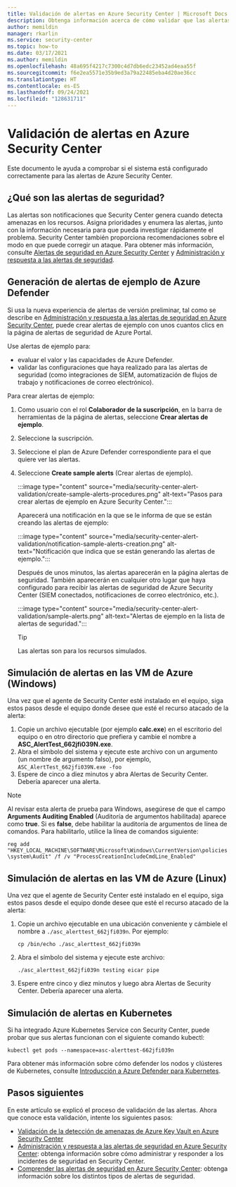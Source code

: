 ```yaml
---
title: Validación de alertas en Azure Security Center | Microsoft Docs
description: Obtenga información acerca de cómo validar que las alertas de seguridad están configuradas correctamente en Azure Security Center.
author: memildin
manager: rkarlin
ms.service: security-center
ms.topic: how-to
ms.date: 03/17/2021
ms.author: memildin
ms.openlocfilehash: 48a695f4217c7300c4d7db6edc23452ad4eaa55f
ms.sourcegitcommit: f6e2ea5571e35b9ed3a79a22485eba4d20ae36cc
ms.translationtype: HT
ms.contentlocale: es-ES
ms.lasthandoff: 09/24/2021
ms.locfileid: "128631711"
---
```

# <a name="alert-validation-in-azure-security-center"></a>Validación de alertas en Azure Security Center
Este documento le ayuda a comprobar si el sistema está configurado correctamente para las alertas de Azure Security Center.

## <a name="what-are-security-alerts"></a>¿Qué son las alertas de seguridad?
Las alertas son notificaciones que Security Center genera cuando detecta amenazas en los recursos. Asigna prioridades y enumera las alertas, junto con la información necesaria para que pueda investigar rápidamente el problema. Security Center también proporciona recomendaciones sobre el modo en que puede corregir un ataque.
Para obtener más información, consulte [Alertas de seguridad en Azure Security Center](security-center-alerts-overview.md) y [Administración y respuesta a las alertas de seguridad](security-center-managing-and-responding-alerts.md).


## <a name="generate-sample-azure-defender-alerts"></a>Generación de alertas de ejemplo de Azure Defender

Si usa la nueva experiencia de alertas de versión preliminar, tal como se describe en [Administración y respuesta a las alertas de seguridad en Azure Security Center](security-center-managing-and-responding-alerts.md), puede crear alertas de ejemplo con unos cuantos clics en la página de alertas de seguridad de Azure Portal.

Use alertas de ejemplo para:

- evaluar el valor y las capacidades de Azure Defender.
- validar las configuraciones que haya realizado para las alertas de seguridad (como integraciones de SIEM, automatización de flujos de trabajo y notificaciones de correo electrónico).

Para crear alertas de ejemplo:

1. Como usuario con el rol **Colaborador de la suscripción**, en la barra de herramientas de la página de alertas, seleccione **Crear alertas de ejemplo**.
1. Seleccione la suscripción.
1. Seleccione el plan de Azure Defender correspondiente para el que quiere ver las alertas. 
1. Seleccione **Create sample alerts** (Crear alertas de ejemplo).

    :::image type="content" source="media/security-center-alert-validation/create-sample-alerts-procedures.png" alt-text="Pasos para crear alertas de ejemplo en Azure Security Center.":::
    
    Aparecerá una notificación en la que se le informa de que se están creando las alertas de ejemplo:

    :::image type="content" source="media/security-center-alert-validation/notification-sample-alerts-creation.png" alt-text="Notificación que indica que se están generando las alertas de ejemplo.":::

    Después de unos minutos, las alertas aparecerán en la página alertas de seguridad. También aparecerán en cualquier otro lugar que haya configurado para recibir las alertas de seguridad de Azure Security Center (SIEM conectados, notificaciones de correo electrónico, etc.).

    :::image type="content" source="media/security-center-alert-validation/sample-alerts.png" alt-text="Alertas de ejemplo en la lista de alertas de seguridad.":::

    > [!TIP]
    > Las alertas son para los recursos simulados.

## <a name="simulate-alerts-on-your-azure-vms-windows"></a>Simulación de alertas en las VM de Azure (Windows) <a name="validate-windows"></a>

Una vez que el agente de Security Center esté instalado en el equipo, siga estos pasos desde el equipo donde desee que esté el recurso atacado de la alerta:

1. Copie un archivo ejecutable (por ejemplo **calc.exe**) en el escritorio del equipo o en otro directorio que prefiera y cambie el nombre a **ASC_AlertTest_662jfi039N.exe**.
1. Abra el símbolo del sistema y ejecute este archivo con un argumento (un nombre de argumento falso), por ejemplo, ```ASC_AlertTest_662jfi039N.exe -foo```
1. Espere de cinco a diez minutos y abra Alertas de Security Center. Debería aparecer una alerta.

> [!NOTE]
> Al revisar esta alerta de prueba para Windows, asegúrese de que el campo **Arguments Auditing Enabled** (Auditoría de argumentos habilitada) aparece como **true**. Si es **false**, debe habilitar la auditoría de argumentos de línea de comandos. Para habilitarlo, utilice la línea de comandos siguiente:
>
>```reg add "HKEY_LOCAL_MACHINE\SOFTWARE\Microsoft\Windows\CurrentVersion\policies\system\Audit" /f /v "ProcessCreationIncludeCmdLine_Enabled"```

## <a name="simulate-alerts-on-your-azure-vms-linux"></a>Simulación de alertas en las VM de Azure (Linux) <a name="validate-linux"></a>

Una vez que el agente de Security Center esté instalado en el equipo, siga estos pasos desde el equipo donde desee que esté el recurso atacado de la alerta:

1. Copie un archivo ejecutable en una ubicación conveniente y cámbiele el nombre a `./asc_alerttest_662jfi039n`. Por ejemplo:

    `cp /bin/echo ./asc_alerttest_662jfi039n`

1. Abra el símbolo del sistema y ejecute este archivo:

    `./asc_alerttest_662jfi039n testing eicar pipe`

1. Espere entre cinco y diez minutos y luego abra Alertas de Security Center. Debería aparecer una alerta.

## <a name="simulate-alerts-on-kubernetes"></a>Simulación de alertas en Kubernetes <a name="validate-kubernetes"></a>

Si ha integrado Azure Kubernetes Service con Security Center, puede probar que sus alertas funcionan con el siguiente comando kubectl:

`kubectl get pods --namespace=asc-alerttest-662jfi039n`

Para obtener más información sobre cómo defender los nodos y clústeres de Kubernetes, consulte [Introducción a Azure Defender para Kubernetes](defender-for-kubernetes-introduction.md).

## <a name="next-steps"></a>Pasos siguientes
En este artículo se explicó el proceso de validación de las alertas. Ahora que conoce esta validación, intente los siguientes pasos:

* [Validación de la detección de amenazas de Azure Key Vault en Azure Security Center](https://techcommunity.microsoft.com/t5/azure-security-center/validating-azure-key-vault-threat-detection-in-azure-security/ba-p/1220336)
* [Administración y respuesta a las alertas de seguridad en Azure Security Center](security-center-managing-and-responding-alerts.md): obtenga información sobre cómo administrar y responder a los incidentes de seguridad en Security Center.
* [Comprender las alertas de seguridad en Azure Security Center](./security-center-alerts-overview.md): obtenga información sobre los distintos tipos de alertas de seguridad.
